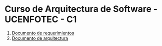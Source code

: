# Curso de Arquitectura de Software - UCENFOTEC - C1

1. [Documento de requerimientos](docs/template_requerimientos.md)
1. [Documento de arquitectura](docs/template_proyecto.md)

